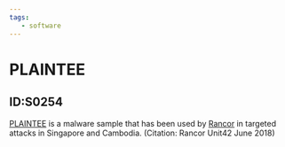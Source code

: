 ```yaml
---
tags:
   - software
---
```

# PLAINTEE
## ID:S0254
[PLAINTEE](software/S0254) is a malware sample that has been used by [Rancor](groups/G0075) in targeted attacks in Singapore and Cambodia. (Citation: Rancor Unit42 June 2018)
